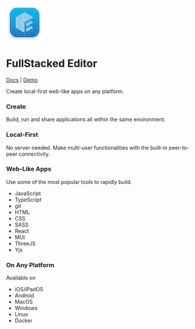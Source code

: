 <img height=100 width=100 src="editor/assets/dev-icon.png" />

# FullStacked Editor

[Docs](https://docs.fullstacked.org) | [Demo](https://demo.fullstacked.org)

Create local-first web-like apps on any platform.

### Create

Build, run and share applications all within the same environment.

### Local-First

No server needed. Make multi-user functionalities with the built-in peer-to-peer connectivity.

### Web-Like Apps 

Use some of the most popular tools to rapidly build.

-   JavaScript
-   TypeScript
-   git
-   HTML
-   CSS
-   SASS
-   React
-   MUI
-   ThreeJS
-   Yjs

### On Any Platform

Available on

-   iOS/iPadOS
-   Android
-   MacOS
-   Windows
-   Linux
-   Docker
